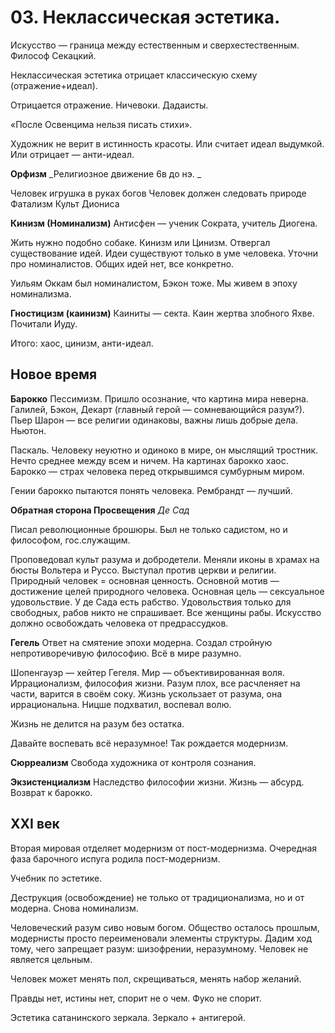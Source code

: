 # 03. Неклассическая эстетика.
Искусство — граница между естественным и сверхестественным. Философ Секацкий.

Неклассическая эстетика отрицает классическую схему (отражение+идеал).

Отрицается отражение. Ничевоки. Дадаисты.

«После Освенцима нельзя писать стихи».

Художник не верит в истинность красоты. Или считает идеал выдумкой. Или отрицает — анти-идеал.

**Орфизм**
_Религиозное движение 6в до нэ. _

Человек игрушка в руках богов
Человек должен следовать природе
Фатализм
Культ Диониса

**Кинизм (Номинализм)**
Антисфен — ученик Сократа, учитель Диогена.

Жить нужно подобно собаке. Кинизм или Цинизм. Отвергал существование идей. Идеи существуют только в уме человека. Уточни про номиналистов. Общих идей нет, все конкретно.

Уильям Оккам был номиналистом, Бэкон тоже. Мы живем в эпоху номинализма.

**Гностицизм (каинизм)**
Каиниты — секта. Каин жертва злобного Яхве. Почитали Иуду.

Итого: хаос, цинизм, анти-идеал. 

## **Новое время**
**Барокко**
Пессимизм. Пришло осознание, что картина мира неверна. Галилей, Бэкон, Декарт (главный герой — сомневающийся разум?). Пьер Шарон — все религии одинаковы, важны лишь добрые дела. Ньютон. 

Паскаль. Человеку неуютно и одиноко в мире, он мыслящий тростник. Нечто среднее между всем и ничем. На картинах барокко хаос. Барокко — страх человека перед открывшимся сумбурным миром.

Гении барокко пытаются понять человека. Рембрандт — лучший.

**Обратная сторона Просвещения**
_Де Сад_

Писал революционные брошюры. Был не только садистом, но и философом, гос.служащим.

Проповедовал культ разума и добродетели. Меняли иконы в храмах на бюсты Вольтера и Руссо. Выступал против церкви и религии. Природный человек = основная ценность. Основной мотив — достижение целей природного человека. Основная цель — сексуальное удовольствие. У де Сада есть рабство. Удовольствия только для свободных, рабов никто не спрашивает. Все женщины рабы. Искусство должно освобождать человека от предрассудков.

**Гегель**
Ответ на смятение эпохи модерна. Создал стройную непротиворечивую философию. Всё в мире разумно.

Шопенгауэр — хейтер Гегеля. Мир — объективированная воля.  Иррационализм, философия жизни. Разум плох, все расчленяет на части, варится в своём соку. Жизнь ускользает от разума, она иррациональна. Ницше подхватил, воспевал волю.  

Жизнь не делится на разум без остатка.

Давайте воспевать всё неразумное! Так рождается модернизм.

**Сюрреализм**
Свобода художника от контроля сознания.

**Экзистенциализм**
Наследство философии жизни. Жизнь — абсурд. Возврат к барокко.

## **XXI век**
Вторая мировая отделяет модернизм от пост-модернизма. Очередная фаза барочного испуга родила пост-модернизм.

Учебник по эстетике.

Деструкция (освобождение) не только от традиционализма, но и от модерна. Снова номинализм.

Человеческий разум сиво новым богом. Общество осталось прошлым, модернисты просто переименовали элементы структуры. Дадим ход тому, чего запрещает разум: шизофрении, неразумному. Человек не является цельным. 

Человек может менять пол, скрещиваться, менять набор желаний. 

Правды нет, истины нет, спорит не о чем. Фуко не спорит.

Эстетика сатанинского зеркала. Зеркало + антигерой. 